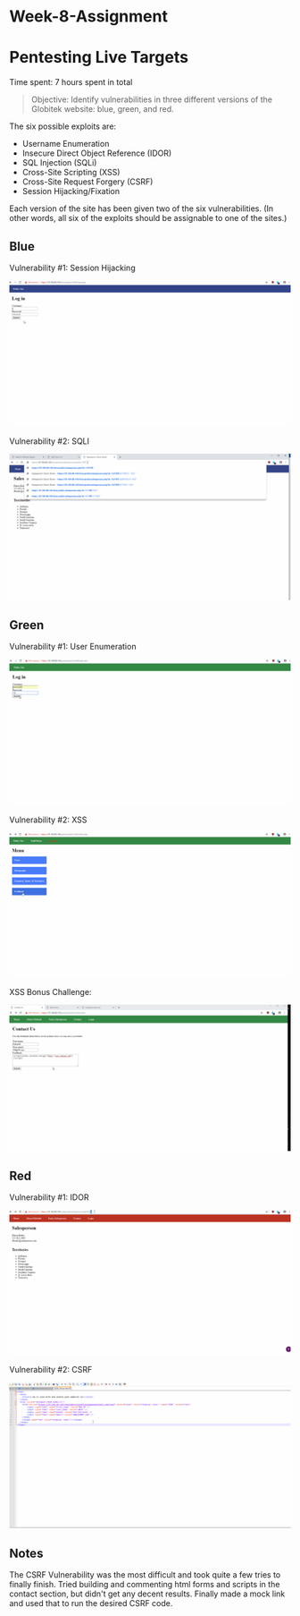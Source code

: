 # Week-8-Assignment
# Pentesting Live Targets

Time spent: 7 hours spent in total

> Objective: Identify vulnerabilities in three different versions of the Globitek website: blue, green, and red.

The six possible exploits are:
* Username Enumeration
* Insecure Direct Object Reference (IDOR)
* SQL Injection (SQLi)
* Cross-Site Scripting (XSS)
* Cross-Site Request Forgery (CSRF)
* Session Hijacking/Fixation

Each version of the site has been given two of the six vulnerabilities. (In other words, all six of the exploits should be assignable to one of the sites.)

## Blue

Vulnerability #1: Session Hijacking

![](Session_Hijacking_Blue_Site.gif)

Vulnerability #2: SQLI

![](SQLI_Blue_Site.gif)

## Green

Vulnerability #1: User Enumeration

![](User_Enumeration_Green_Site.gif)

Vulnerability #2: XSS

![](XSS_Vulnerability_Green_Site.gif)

XSS Bonus Challenge:

![](XSS_Bonus_Green_Site.gif)


## Red

Vulnerability #1: IDOR

![](IDOR_Red_Site.gif)

Vulnerability #2: CSRF

![](CSRF_Red_Site.gif)


## Notes

The CSRF Vulnerability was the most difficult and took quite a few tries to finally finish. Tried building and commenting html forms and scripts in the contact section, but didn't get any decent results. Finally made a mock link and used that to run the desired CSRF code.
